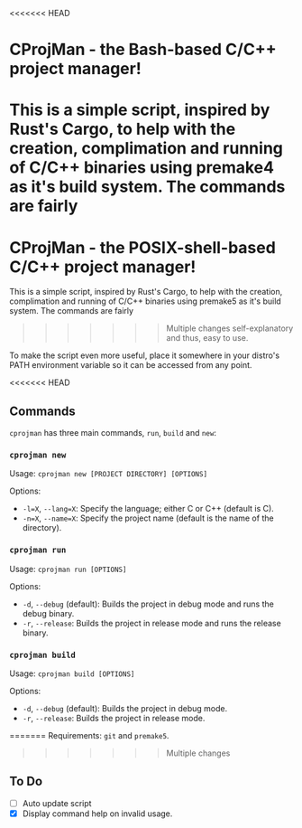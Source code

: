 <<<<<<< HEAD
# CProjMan - the Bash-based C/C++ project manager!

This is a simple script, inspired by Rust's Cargo, to help with the creation, complimation and 
running of C/C++ binaries using premake4 as it's build system. The commands are fairly 
=======
# CProjMan - the POSIX-shell-based C/C++ project manager!

This is a simple script, inspired by Rust's Cargo, to help with the creation, complimation and 
running of C/C++ binaries using premake5 as it's build system. The commands are fairly 
>>>>>>> Multiple changes
self-explanatory and thus, easy to use.

To make the script even more useful, place it somewhere in your distro's PATH environment variable 
so it can be accessed from any point.

<<<<<<< HEAD
## Commands

`cprojman` has three main commands, `run`, `build` and `new`:

### `cprojman new`
Usage: `cprojman new [PROJECT DIRECTORY] [OPTIONS]`

Options:

- `-l=X`, `--lang=X`: Specify the language; either C or C++ (default is C).
- `-n=X`, `--name=X`: Specify the project name (default is the name of the directory).

### `cprojman run`
Usage: `cprojman run [OPTIONS]`

Options:

- `-d`, `--debug` (default): Builds the project in debug mode and runs the debug binary.
- `-r`, `--release`: Builds the project in release mode and runs the release binary.

### `cprojman build`
Usage: `cprojman build [OPTIONS]`

Options:

- `-d`, `--debug` (default): Builds the project in debug mode.
- `-r`, `--release`: Builds the project in release mode.

=======
Requirements: `git` and `premake5`.
>>>>>>> Multiple changes

## To Do

- [ ] Auto update script
- [x] Display command help on invalid usage.
